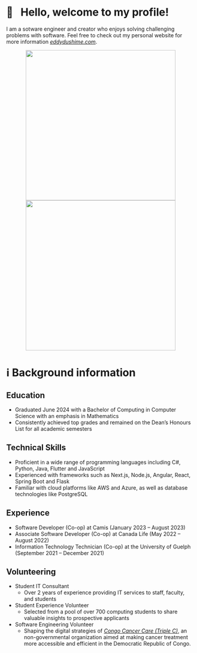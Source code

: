 # 🤠 &nbsp; Hello, welcome to my profile! 

I am a sotware engineer and creator who enjoys solving challenging problems with software. Feel free to check out my personal website for more information *[eddydushime.com](https://eddydushime.com)*.

<p align="center">
  <img src="https://github-readme-stats.vercel.app/api?username=edddush&show_icons=true&theme=bear" width="400">
  <img src="https://github-readme-streak-stats.herokuapp.com?user=edddush&theme=dark&hide_border=true" width="400">
</p>

# ℹ️ Background information
## Education
- Graduated June 2024 with a Bachelor of Computing in Computer Science with an emphasis in Mathematics
- Consistently achieved top grades and remained on the Dean’s Honours List for all academic semesters
## Technical Skills
- Proficient in a wide range of programming languages including C#, Python, Java, Flutter and JavaScript
- Experienced with frameworks such as Next.js, Node.js, Angular, React, Spring Boot and Flask
- Familiar with cloud platforms like AWS and Azure, as well as database technologies like PostgreSQL
## Experience
- Software Developer (Co-op) at Camis (January 2023 – August 2023)
- Associate Software Developer (Co-op) at Canada Life (May 2022 – August 2022)
- Information Technology Technician (Co-op) at the University of Guelph (September 2021 – December 2021)
## Volunteering
- Student IT Consultant
  - Over 2 years of experience providing IT services to staff, faculty, and students
- Student Experience Volunteer
  - Selected from a pool of over 700 computing students to share valuable insights to prospective applicants
- Software Engineering Volunteer
  - Shaping the digital strategies of *[Congo Cancer Care (Triple C)](https://congocancercare.com)*,
    an non-governmental organization aimed at making cancer treatment more accessible and efficient
    in the Democratic Republic of Congo.

<!---
Edddush/Edddush is a ✨ special ✨ repository because its `README.md` (this file) appears on your GitHub profile.
You can click the Preview link to take a look at your changes.
--->
